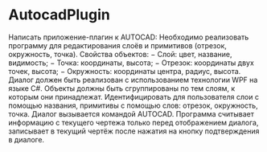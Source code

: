 # AutocadPlugin
Написать приложение-плагин к AUTOCAD:
Необходимо реализовать программу для редактирования слоёв и примитивов (отрезок, окружность, точка).
Свойства объектов:
− Слой: цвет, название, видимость;
− Точка: координаты, высота;
− Отрезок: координаты двух точек, высота;
− Окружность: координаты центра, радиус, высота.
Диалог должен быть реализован с использованием технологии WPF на языке С#.
Объекты должны быть сгруппированы по тем слоям, к которым они принадлежат.
Идентифицировать для пользователя слои с помощью названия, примитивы с помощью слов: отрезок, окружность, точка.
Диалог вызывается командой AUTOCAD.
Программа считывает информацию с текущего чертежа только перед отображением диалога, записывает в текущий чертёж после нажатия на кнопку подтверждения в диалоге.
